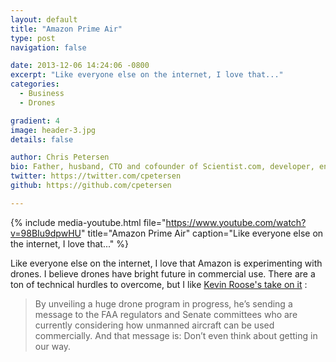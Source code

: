 ```yaml
---
layout: default
title: "Amazon Prime Air"
type: post
navigation: false

date: 2013-12-06 14:24:06 -0800
excerpt: "Like everyone else on the internet, I love that..."
categories:
  - Business
  - Drones

gradient: 4
image: header-3.jpg
details: false

author: Chris Petersen
bio: Father, husband, CTO and cofounder of Scientist.com, developer, entrepreneur and technologist.
twitter: https://twitter.com/cpetersen
github: https://github.com/cpetersen

---
```


{% include media-youtube.html file="https://www.youtube.com/watch?v=98BIu9dpwHU" title="Amazon Prime Air" caption="Like everyone else on the internet, I love that..." %}

 Like everyone else on the internet, I love that Amazon is experimenting with drones. I believe drones have bright future in commercial use. There are a ton of technical hurdles to overcome, but I like  [Kevin Roose's take on it](http://nymag.com/daily/intelligencer/2013/12/amazon-drones-and-pre-lobbying.html) : 

 > By unveiling a huge drone program in progress, he’s sending a message to the FAA regulators and Senate committees who are currently considering how unmanned aircraft can be used commercially. And that message is: Don’t even think about getting in our way.

 

